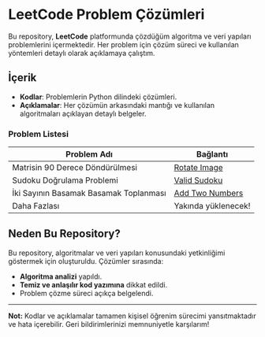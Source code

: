 # LeetCode Problem Çözümleri

Bu repository, **LeetCode** platformunda çözdüğüm algoritma ve veri yapıları problemlerini içermektedir. Her problem için çözüm süreci ve kullanılan yöntemleri detaylı olarak açıklamaya çalıştım.

## İçerik

- **Kodlar**: Problemlerin Python dilindeki çözümleri.
- **Açıklamalar**: Her çözümün arkasındaki mantığı ve kullanılan algoritmaları açıklayan detaylı belgeler.

### Problem Listesi

| Problem Adı                        | Bağlantı                                |
|------------------------------------|-----------------------------------------|
| Matrisin 90 Derece Döndürülmesi    | [Rotate Image](./problems/rotate_image) |
| Sudoku Doğrulama Problemi          | [Valid Sudoku](./problems/valid_sudoku) |
| İki Sayının Basamak Basamak Toplanması | [Add Two Numbers](./problems/add_two_numbers) |
| Daha Fazlası                       | Yakında yüklenecek!                     |

## Neden Bu Repository?

Bu repository, algoritmalar ve veri yapıları konusundaki yetkinliğimi göstermek için oluşturuldu. Çözümler sırasında:
- **Algoritma analizi** yapıldı.
- **Temiz ve anlaşılır kod yazımına** dikkat edildi.
- Problem çözme süreci açıkça belgelendi.

---

**Not:** Kodlar ve açıklamalar tamamen kişisel öğrenim sürecimi yansıtmaktadır ve hata içerebilir. Geri bildirimlerinizi memnuniyetle karşılarım! 